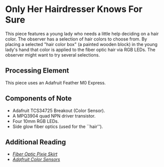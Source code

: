 # Only Her Hairdresser Knows For Sure

This piece features a young lady who needs a little help deciding on a hair 
color.  The observer has a selection of hair colors to choose from.  By 
placing a selected "hair color box" (a painted wooden block) in the young 
lady's hand that color is applied to the fiber optic hair via RGB LEDs. The 
observer might want to try several selections.

## Processing Element

This piece uses an Adafruit Feather M0 Express.

## Components of Note

* Adafruit TCS34725  Breakout (Color Sensor).
* A MPQ3904 quad NPN driver transistor.
* Four 10mm RGB LEDs.
* Side glow fiber optics (used for the ``hair'').

## Additional Reading

* [_Fiber Optic Pixie Skirt_](https://learn.adafruit.com/fiber-optic-pixie-princess-skirt)
* [_Adafruit Color Sensors_](https://learn.adafruit.com/adafruit-color-sensors)

